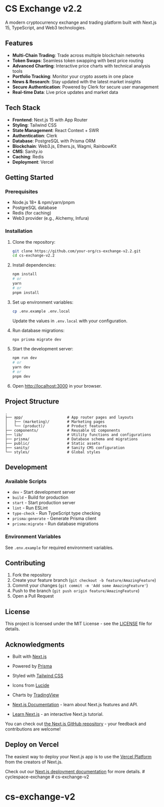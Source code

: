 # CS Exchange v2.2

A modern cryptocurrency exchange and trading platform built with Next.js 15, TypeScript, and Web3 technologies.

## Features

- **Multi-Chain Trading**: Trade across multiple blockchain networks
- **Token Swaps**: Seamless token swapping with best price routing
- **Advanced Charting**: Interactive price charts with technical analysis tools
- **Portfolio Tracking**: Monitor your crypto assets in one place
- **News & Research**: Stay updated with the latest market insights
- **Secure Authentication**: Powered by Clerk for secure user management
- **Real-time Data**: Live price updates and market data

## Tech Stack

- **Frontend**: Next.js 15 with App Router
- **Styling**: Tailwind CSS
- **State Management**: React Context + SWR
- **Authentication**: Clerk
- **Database**: PostgreSQL with Prisma ORM
- **Blockchain**: Web3.js, Ethers.js, Wagmi, RainbowKit
- **CMS**: Sanity.io
- **Caching**: Redis
- **Deployment**: Vercel

## Getting Started

### Prerequisites

- Node.js 18+ & npm/yarn/pnpm
- PostgreSQL database
- Redis (for caching)
- Web3 provider (e.g., Alchemy, Infura)

### Installation

1. Clone the repository:
   ```bash
   git clone https://github.com/your-org/cs-exchange-v2.2.git
   cd cs-exchange-v2.2
   ```

2. Install dependencies:
   ```bash
   npm install
   # or
   yarn
   # or
   pnpm install
   ```

3. Set up environment variables:
   ```bash
   cp .env.example .env.local
   ```
   Update the values in `.env.local` with your configuration.

4. Run database migrations:
   ```bash
   npx prisma migrate dev
   ```

5. Start the development server:
   ```bash
   npm run dev
   # or
   yarn dev
   # or
   pnpm dev
   ```

6. Open [http://localhost:3000](http://localhost:3000) in your browser.

## Project Structure

```
.
├── app/                    # App router pages and layouts
│   ├── (marketing)/        # Marketing pages
│   └── (product)/          # Product features
├── components/             # Reusable UI components
├── lib/                    # Utility functions and configurations
├── prisma/                 # Database schema and migrations
├── public/                 # Static assets
├── sanity/                 # Sanity CMS configuration
└── styles/                 # Global styles
```

## Development

### Available Scripts

- `dev` - Start development server
- `build` - Build for production
- `start` - Start production server
- `lint` - Run ESLint
- `type-check` - Run TypeScript type checking
- `prisma:generate` - Generate Prisma client
- `prisma:migrate` - Run database migrations

### Environment Variables

See `.env.example` for required environment variables.

## Contributing

1. Fork the repository
2. Create your feature branch (`git checkout -b feature/AmazingFeature`)
3. Commit your changes (`git commit -m 'Add some AmazingFeature'`)
4. Push to the branch (`git push origin feature/AmazingFeature`)
5. Open a Pull Request

## License

This project is licensed under the MIT License - see the [LICENSE](LICENSE) file for details.

## Acknowledgments

- Built with [Next.js](https://nextjs.org/)
- Powered by [Prisma](https://www.prisma.io/)
- Styled with [Tailwind CSS](https://tailwindcss.com/)
- Icons from [Lucide](https://lucide.dev/)
- Charts by [TradingView](https://www.tradingview.com/)

- [Next.js Documentation](https://nextjs.org/docs) - learn about Next.js features and API.
- [Learn Next.js](https://nextjs.org/learn) - an interactive Next.js tutorial.

You can check out [the Next.js GitHub repository](https://github.com/vercel/next.js/) - your feedback and contributions are welcome!
## Deploy on Vercel

The easiest way to deploy your Next.js app is to use the [Vercel Platform](https://vercel.com/new?utm_medium=default-template&filter=next.js&utm_source=create-next-app&utm_campaign=create-next-app-readme) from the creators of Next.js.

Check out our [Next.js deployment documentation](https://nextjs.org/docs/deployment) for more details.
#   c y c l e s p a c e - e x c h a n g e  
 # cs-exchange-v2
# cs-exchange-v2
